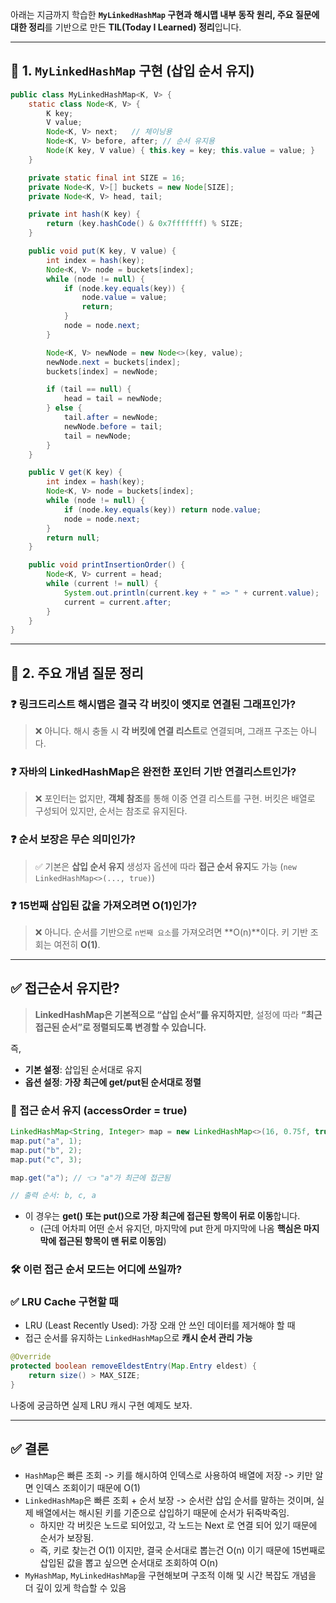 아래는 지금까지 학습한 **`MyLinkedHashMap` 구현과 해시맵 내부 동작 원리, 주요 질문에 대한 정리**를 기반으로 만든 **TIL(Today I Learned) 정리**입니다.

---

## 📌 1. `MyLinkedHashMap` 구현 (삽입 순서 유지)

```java
public class MyLinkedHashMap<K, V> {
    static class Node<K, V> {
        K key;
        V value;
        Node<K, V> next;   // 체이닝용
        Node<K, V> before, after; // 순서 유지용
        Node(K key, V value) { this.key = key; this.value = value; }
    }

    private static final int SIZE = 16;
    private Node<K, V>[] buckets = new Node[SIZE];
    private Node<K, V> head, tail;

    private int hash(K key) {
        return (key.hashCode() & 0x7fffffff) % SIZE;
    }

    public void put(K key, V value) {
        int index = hash(key);
        Node<K, V> node = buckets[index];
        while (node != null) {
            if (node.key.equals(key)) {
                node.value = value;
                return;
            }
            node = node.next;
        }

        Node<K, V> newNode = new Node<>(key, value);
        newNode.next = buckets[index];
        buckets[index] = newNode;

        if (tail == null) {
            head = tail = newNode;
        } else {
            tail.after = newNode;
            newNode.before = tail;
            tail = newNode;
        }
    }

    public V get(K key) {
        int index = hash(key);
        Node<K, V> node = buckets[index];
        while (node != null) {
            if (node.key.equals(key)) return node.value;
            node = node.next;
        }
        return null;
    }

    public void printInsertionOrder() {
        Node<K, V> current = head;
        while (current != null) {
            System.out.println(current.key + " => " + current.value);
            current = current.after;
        }
    }
}
```

---

## 📌 2. 주요 개념 질문 정리

### ❓ 링크드리스트 해시맵은 결국 각 버킷이 엣지로 연결된 그래프인가?

> ❌ 아니다. 해시 충돌 시 **각 버킷에 연결 리스트**로 연결되며, 그래프 구조는 아니다.

### ❓ 자바의 LinkedHashMap은 완전한 포인터 기반 연결리스트인가?

> ❌ 포인터는 없지만, **객체 참조**를 통해 이중 연결 리스트를 구현.
> 버킷은 배열로 구성되어 있지만, 순서는 참조로 유지된다.

### ❓ 순서 보장은 무슨 의미인가?

> ✅ 기본은 **삽입 순서 유지**
> 생성자 옵션에 따라 **접근 순서 유지**도 가능 (`new LinkedHashMap<>(..., true)`)

### ❓ 15번째 삽입된 값을 가져오려면 O(1)인가?

> ❌ 아니다. 순서를 기반으로 `n번째 요소`를 가져오려면 \*\*O(n)\*\*이다.
> 키 기반 조회는 여전히 **O(1)**.

---


## ✅ 접근순서 유지란?

> **LinkedHashMap은 기본적으로 “삽입 순서”를 유지하지만**,
> 설정에 따라 **“최근 접근된 순서”로 정렬되도록 변경할 수 있습니다.**

즉,

* **기본 설정**: 삽입된 순서대로 유지
* **옵션 설정**: **가장 최근에 get/put된 순서대로 정렬**

### 🔄 접근 순서 유지 (accessOrder = true)

```java
LinkedHashMap<String, Integer> map = new LinkedHashMap<>(16, 0.75f, true);
map.put("a", 1);
map.put("b", 2);
map.put("c", 3);

map.get("a"); // 👈 "a"가 최근에 접근됨

// 출력 순서: b, c, a
```

- 이 경우는 **get() 또는 put()으로 가장 최근에 접근된 항목이 뒤로 이동**합니다.
    - (근데 어차피 어떤 순서 유지던, 마지막에 put 한게 마지막에 나옴 **핵심은 마지막에 접근된 항목이 맨 뒤로 이동임**)


### 🛠 이런 접근 순서 모드는 어디에 쓰일까?

### ✅ **LRU Cache** 구현할 때

* LRU (Least Recently Used): 가장 오래 안 쓰인 데이터를 제거해야 할 때
* 접근 순서를 유지하는 `LinkedHashMap`으로 **캐시 순서 관리 가능**

```java
@Override
protected boolean removeEldestEntry(Map.Entry eldest) {
    return size() > MAX_SIZE;
}
```

나중에 궁금하면 실제 LRU 캐시 구현 예제도 보자.

---

## ✅ 결론

* `HashMap`은 빠른 조회 -> 키를 해시하여 인덱스로 사용하여 배열에 저장 -> 키만 알면 인덱스 조회이기 때문에 O(1)
* `LinkedHashMap`은 빠른 조회 + 순서 보장 -> 순서란 삽입 순서를 말하는 것이며, 실제 배열에서는 해시된 키를 기준으로 삽입하기 때문에 순서가 뒤죽박죽임.
    - 하지만 각 버킷은 노드로 되어있고, 각 노드는 Next 로 연결 되어 있기 때문에 순서가 보장됨.
    - 즉, 키로 찾는건 O(1) 이지만, 결국 순서대로 뽑는건 O(n) 이기 때문에 15번째로 삽입된 값을 뽑고 싶으면 순서대로 조회하여 O(n)  
* `MyHashMap`, `MyLinkedHashMap`을 구현해보며
  구조적 이해 및 시간 복잡도 개념을 더 깊이 있게 학습할 수 있음